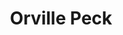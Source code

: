 ---
title: "Orville Peck"
summary: "Orville Peck is a country musician known for his baritone voice and flashy wardrobe. Peck, who released his self-produced debut album Pony in 2019, has been widely remarked upon for his tendency to wear a fringed “Lone Ranger” mask. Peck is often incorrectly described as being Canadian, due to having spent time in Toronto, but has stated that he was raised in South Africa. Peck openly identifies as queer and has been distinguished as an icon in a new age of country music. Despite attempts to unmask him, and various rumors surrounding his 'true' identity, Peck himself has never confirmed nor denied guesswork on his 'real' self."
image: "orville-peck.jpg"
---